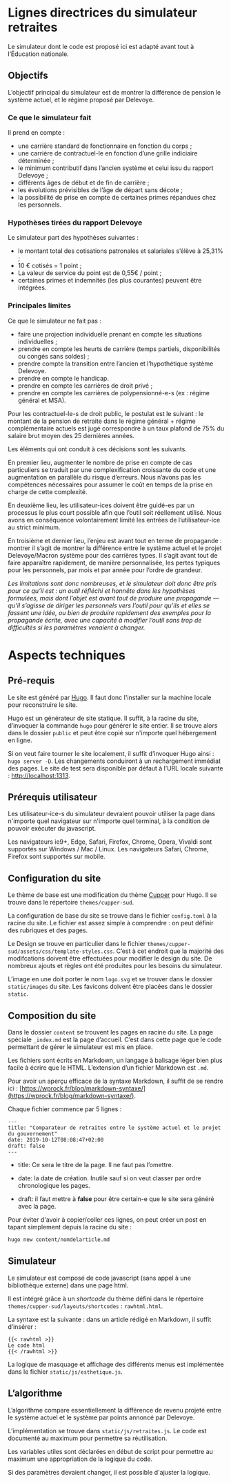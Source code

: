 # Lignes directrices du simulateur retraites

Le simulateur dont le code est proposé ici est adapté avant tout à l’Éducation nationale.



## Objectifs

L’objectif principal du simulateur est de montrer la différence de pension le système actuel, et le régime proposé par Delevoye.



### Ce que le simulateur fait

Il prend en compte :

- une carrière standard de fonctionnaire en fonction du corps ;
- une carrière de contractuel-le en fonction d’une grille indiciaire déterminée ;
- le minimum contributif dans l’ancien système et celui issu du rapport Delevoye ;
- différents âges de début et de fin de carrière ;
- les évolutions prévisibles de l’âge de départ sans décote ;
- la possibilité de prise en compte de certaines primes répandues chez les personnels.



### Hypothèses tirées du rapport Delevoye

Le simulateur part des hypothèses suivantes :

- le montant total des cotisations patronales et salariales s’élève à 25,31% ;
- 10 € cotisés = 1 point ;
- La valeur de service du point est de 0,55€ / point ;
- certaines primes et indemnités (les plus courantes) peuvent être intégrées.



### Principales limites

Ce que le simulateur ne fait pas :

- faire une projection individuelle prenant en compte les situations individuelles ;
- prendre en compte les heurts de carrière (temps partiels, disponibilités ou congés sans soldes) ;
- prendre compte la transition entre l’ancien et l’hypothétique système Delevoye.
- prendre en compte le handicap.
- prendre en compte les carrières de droit privé ;
- prendre en compte les carrières de polypensionné-e-s (ex : régime général et MSA).

Pour les contractuel-le-s de droit public, le postulat est le suivant : le montant de la pension de retraite dans le régime général + régime complémentaire actuels est jugé correspondre à un taux plafond de 75% du salaire brut moyen des 25 dernières années.



Les éléments qui ont conduit à ces décisions sont les suivants.

En premier lieu, augmenter le nombre de prise en compte de cas particuliers se traduit par une complexification croissante du code et une augmentation en parallèle du risque d’erreurs.  Nous n’avons pas les compétences nécessaires pour assumer le coût en temps de la prise en charge de cette complexité.

En deuxième lieu, les utilisateur-ices doivent être guidé-es par un processus le plus court possible afin que l’outil soit réellement utilisé. Nous avons en conséquence volontairement limité les entrées de l’utilisateur-ice au strict minimum.

En troisième et dernier lieu, l’enjeu est avant tout en terme de propagande : montrer il s’agit de montrer la différence entre le système actuel et le projet Delevoye/Macron système pour des carrières types. Il s’agit avant tout de faire apparaître rapidement, de manière personnalisée, les pertes typiques pour les personnels, par mois et par année pour l’ordre de grandeur.



*Les limitations sont donc nombreuses, et le simulateur doit donc être pris pour ce qu’il est : un outil réfléchi et honnête dans les hypothèses formulées, mais dont l’objet est avant tout de produire une propagande — qu’il s’agisse de diriger les personnels vers l’outil pour qu’ils et elles se fassent une idée, ou bien de produire rapidement des exemples pour la propagande écrite, avec une capacité à modifier l’outil sans trop de difficultés si les paramètres venaient à changer.*







# Aspects techniques

## Pré-requis

Le site est généré par [Hugo](https://gohugo.io). Il faut donc l'installer sur la machine locale pour reconstruire le site.

Hugo est un générateur de site statique. Il suffit, à la racine du site, d’invoquer la commande `hugo` pour générer le site entier. Il se trouve alors dans le dossier `public` et peut être copié sur n'importe quel hébergement en ligne.

Si on veut faire tourner le site localement, il suffit d’invoquer Hugo ainsi : `hugo server -D`. Les changements conduiront à un rechargement immédiat des pages. Le site de test sera disponible par défaut à l’URL locale suivante : [http://localhost:1313](http://localhost:1313).

## Prérequis utilisateur

Les utilisateur-ice-s du simulateur devraient pouvoir utiliser la page dans n'importe quel navigateur sur n'importe quel terminal, à la condition de pouvoir exécuter du javascript.

Les navigateurs ie9+, Edge, Safari, Firefox, Chrome, Opera, Vivaldi sont supportés sur Windows / Mac / Linux. Les navigateurs Safari, Chrome, Firefox sont supportés sur mobile.

## Configuration du site

Le thème de base est une modification du thème [Cupper](https://themes.gohugo.io/cupper-hugo-theme/) pour Hugo. Il se trouve dans le répertoire `themes/cupper-sud`.

La configuration de base du site se trouve dans le fichier `config.toml` à la racine du site. Le fichier est assez simple à comprendre : on peut définir des rubriques et des pages.

Le Design se trouve en particulier dans le fichier `themes/cupper-sud/assets/css/template-styles.css`. C’est à cet endroit que la majorité des modifcations doivent être effectuées pour modifier le design du site. De nombreux ajouts et règles ont été produites pour les besoins du simulateur.

L’image en une doit porter le nom `logo.svg` et se trouver dans le dossier `static/images` du site. Les favicons doivent être placées dans le dossier `static`.

## Composition du site

Dans le dossier `content` se trouvent les pages en racine du site. La page spéciale `_index.md` est la page d’accueil. C’est dans cette page que le code permettant de gérer le simulateur est mis en place.

Les fichiers sont écrits en Markdown, un langage à balisage léger bien plus facile à écrire que le HTML. L’extension d’un fichier Markdown est `.md`.

Pour avoir un aperçu efficace de la syntaxe Markdown, il suffit de se rendre ici : [https://wprock.fr/blog/markdown-syntaxe/](https://wprock.fr/blog/markdown-syntaxe/).

Chaque fichier commence par 5 lignes :

```
---
title: "Comparateur de retraites entre le système actuel et le projet du gouvernement"
date: 2019-10-12T08:08:47+02:00
draft: false
---
```

- title: Ce sera le titre de la page. Il ne faut pas l’omettre.

- date: la date de création.  Inutile sauf si on veut classer par ordre chronologique les pages.

- draft: il faut mettre à **false** pour être certain-e que le site sera généré avec la page.

Pour éviter d'avoir à copier/coller ces lignes, on peut créer un post en tapant simplement depuis la racine du site :

```sh
hugo new content/nomdelarticle.md
```

## Simulateur

Le simulateur est composé de code javascript (sans appel à une bibliothèque externe) dans une page html.

Il est intégré grâce à un *shortcode* du thème défini dans le répertoire `themes/cupper-sud/layouts/shortcodes` : `rawhtml.html`.

La syntaxe est la suivante : dans un article rédigé en Markdown, il suffit d’insérer :

```
{{< rawhtml >}}
Le code html
{{< /rawhtml >}}
```

La logique de masquage et affichage des différents menus est implémentée dans le fichier `static/js/esthetique.js`.

## L’algorithme

L’algorithme compare essentiellement la différence de revenu projeté entre le système actuel et le système par points annoncé par Delevoye.

L’implémentation se trouve dans `static/js/retraites.js`. Le code est documenté au maximum pour permettre sa réutilisation.

Les variables utiles sont déclarées en début de script pour permettre au maximum une appropriation de la logique du code.

Si des paramètres devaient changer, il est possible d'ajuster la logique.

